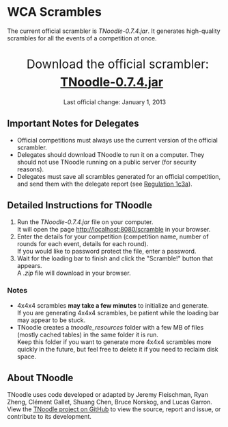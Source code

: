 # WCA Scrambles

The current official scrambler is *TNoodle-0.7.4.jar*. It generates high-quality scrambles for all the events of a competition at once.
  
<br>
<center><span style="font-size: 200%; line-height: 150%; padding: 0.5em;">
Download the official scrambler:<br><a href="scrambles/tnoodle/TNoodle-0.7.4.jar" style="font-weight: bold;">TNoodle-0.7.4.jar</a><br></span>
<br>
Last official change: January 1, 2013
</center>

## Important Notes for Delegates

- Official competitions must always use the current version of the official scrambler.
- Delegates should download TNoodle to run it on a computer. They should not use TNoodle running on a public server (for security reasons).
- Delegates must save all scrambles generated for an official competition, and send them with the delegate report (see [Regulation 1c3a](./#1c3a)).

## Detailed Instructions for TNoodle

1. Run the *TNoodle-0.7.4.jar* file on your computer.  
  It will open the page <http://localhost:8080/scramble> in your browser.
2. Enter the details for your competition (competition name, number of rounds for each event, details for each round).  
  If you would like to password protect the file, enter a password.
3. Wait for the loading bar to finish and click the "Scramble!" button that appears.  
  A *.zip* file will download in your browser.

### Notes

- 4x4x4 scrambles **may take a few minutes** to initialize and generate.  
  If you are generating 4x4x4 scrambles, be patient while the loading bar may appear to be stuck.
- TNoodle creates a *tnoodle_resources* folder with a few MB of files (mostly cached tables) in the same folder it is run.  
  Keep this folder if you want to generate more 4x4x4 scrambles more quickly in the future, but feel free to delete it if you need to reclaim disk space.

## About TNoodle

TNoodle uses code developed or adapted by Jeremy Fleischman, Ryan Zheng, Cl&eacute;ment Gallet, Shuang Chen, Bruce Norskog, and Lucas Garron. View the [TNoodle project on GitHub](https://github.com/cubing/tnoodle) to view the source, report and issue, or contribute to its development.
